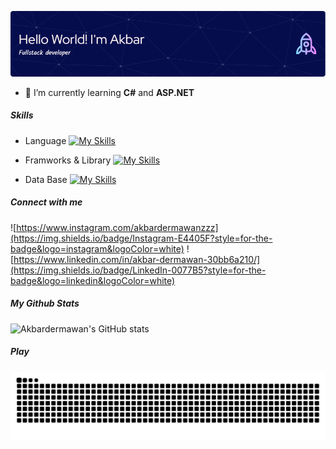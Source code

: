 ![Akbar Dermawan](img/github-header-image.png)

- 🌱 I’m currently learning **C#** and **ASP.NET**

##### Skills

- Language
  [![My Skills](https://skillicons.dev/icons?i=html,css,js,ts,cs)](https://skillicons.dev)

- Framworks & Library
  [![My Skills](https://skillicons.dev/icons?i=nodejs,express,react,redux,next,prisma,dotnet,bootstrap,sass,tailwind)](https://skillicons.dev)

- Data Base
  [![My Skills](https://skillicons.dev/icons?i=mysql,postgres,mongo)](https://skillicons.dev)

##### Connect with me

![https://www.instagram.com/akbardermawanzzz](https://img.shields.io/badge/Instagram-E4405F?style=for-the-badge&logo=instagram&logoColor=white)
![https://www.linkedin.com/in/akbar-dermawan-30bb6a210/](https://img.shields.io/badge/LinkedIn-0077B5?style=for-the-badge&logo=linkedin&logoColor=white)

##### My Github Stats

![Akbardermawan's GitHub stats](https://github-readme-stats.vercel.app/api?username=akbardermawan&show_icons=true&theme=transparent)

##### Play

<img src="https://raw.githubusercontent.com/akbardermawan/akbardermawan/output/snake.svg" alt="Snake animation" />
